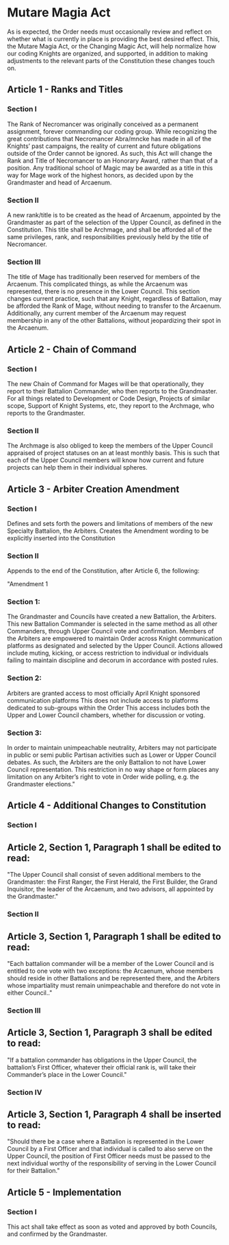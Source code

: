 [Bill number: 7-101]: #
[Author: Grandmaster Gryph667]: #
[Proposed Date: 4/26/2019]: #
[Passed Date: 5/12/2019]: #

# Mutare Magia Act

As is expected, the Order needs must occasionally review and reflect on whether what is currently in place is providing the best desired effect. This, the Mutare Magia Act, or the Changing Magic Act, will help normalize how our coding Knights are organized, and supported, in addition to making adjustments to the relevant parts of the Constitution these changes touch on.

## Article 1 - Ranks and Titles

### Section I

The Rank of Necromancer was originally conceived as a permanent assignment, forever commanding our coding group. While recognizing the great contributions that Necromancer Abra/mncke has made in all of the Knights’ past campaigns, the reality of current and future obligations outside of the Order cannot be ignored. As such, this Act will change the Rank and Title of Necromancer to an Honorary Award, rather than that of a position. Any traditional school of Magic may be awarded as a title in this way for Mage work of the highest honors, as decided upon by the Grandmaster and head of Arcaenum.

### Section II

A new rank/title is to be created as the head of Arcaenum, appointed by the Grandmaster as part of the selection of the Upper Council, as defined in the Constitution. This title shall be Archmage, and shall be afforded all of the same privileges, rank, and responsibilities previously held by the title of Necromancer.

### Section III

The title of Mage has traditionally been reserved for members of the Arcaenum. This complicated things, as while the Arcaenum was represented, there is no presence in the Lower Council. This section changes current practice, such that any Knight, regardless of Battalion, may be afforded the Rank of Mage, without needing to transfer to the Arcaenum. Additionally, any current member of the Arcaenum may request membership in any of the other Battalions, without jeopardizing their spot in the Arcaenum.

## Article 2 - Chain of Command

### Section I

The new Chain of Command for Mages will be that operationally, they report to their Battalion Commander, who then reports to the Grandmaster. For all things related to Development or Code Design, Projects of similar scope, Support of Knight Systems, etc, they report to the Archmage, who reports to the Grandmaster.

### Section II

The Archmage is also obliged to keep the members of the Upper Council appraised of project statuses on an at least monthly basis. This is such that each of the Upper Council members will know how current and future projects can help them in their individual spheres.

## Article 3 - Arbiter Creation Amendment

### Section I

Defines and sets forth the powers and limitations of members of the new Specialty Battalion, the Arbiters.
Creates the Amendment wording to be explicitly inserted into the Constitution

### Section II

Appends to the end of the Constitution, after Article 6, the following:

"Amendment 1
### Section 1:
The Grandmaster and Councils have created a new Battalion, the Arbiters.
This new Battalion Commander is selected in the same method as all other Commanders, through Upper Council vote and confirmation.
Members of the Arbiters are empowered to maintain Order across Knight communication platforms as designated and selected by the Upper Council.
Actions allowed include muting, kicking, or access restriction to individual or individuals failing to maintain discipline and decorum in accordance with posted rules.

### Section 2:
Arbiters are granted access to most officially April Knight sponsored communication platforms
This does not include access to platforms dedicated to sub-groups within the Order
This access includes both the Upper and Lower Council chambers, whether for discussion or voting.

### Section 3:
In order to maintain unimpeachable neutrality, Arbiters may not participate in public or semi public Partisan activities such as Lower or Upper Council debates.
As such, the Arbiters are the only Battalion to not have Lower Council representation.
This restriction in no way shape or form places any limitation on any Arbiter’s right to vote in Order wide polling, e.g. the Grandmaster elections."


## Article 4 - Additional Changes to Constitution

### Section I

## Article 2, Section 1, Paragraph 1 shall be edited to read:
"The Upper Council shall consist of seven additional members to the Grandmaster: the First Ranger, the First Herald, the First Builder, the Grand Inquisitor, the leader of the Arcaenum, and two advisors, all appointed by the Grandmaster."

### Section II
## Article 3, Section 1, Paragraph 1 shall be edited to read:
"Each battalion commander will be a member of the Lower Council and is entitled to one vote with two exceptions: the Arcaenum, whose members should reside in other Battalions and be represented there, and the Arbiters whose impartiality must remain unimpeachable and therefore do not vote in either Council.."

### Section III
## Article 3, Section 1, Paragraph 3 shall be edited to read:
"If a battalion commander has obligations in the Upper Council, the battalion’s First Officer, whatever their official rank is, will take their Commander’s place in the Lower Council."
### Section IV
## Article 3, Section 1, Paragraph 4 shall be inserted to read:
"Should there be a case where a Battalion is represented in the Lower Council by a First Officer and that individual is called to also serve on the Upper Council, the position of First Officer needs must be passed to the next individual worthy of the responsibility of serving in the Lower Council for their Battalion."

## Article 5 - Implementation

### Section I

This act shall take effect as soon as voted and approved by both Councils, and confirmed by the Grandmaster.
